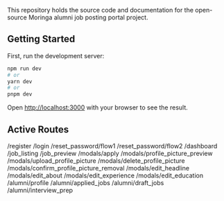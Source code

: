 This repository holds the source code and documentation for the open-source Moringa alumni job posting portal project.


## Getting Started

First, run the development server:

```bash
npm run dev
# or
yarn dev
# or
pnpm dev
```

Open [http://localhost:3000](http://localhost:3000) with your browser to see the result.

## Active Routes
/register
/login
/reset_password/flow1
/reset_password/flow2
/dashboard
/job_listing
/job_preview
/modals/apply
/modals/profile_picture_preview
/modals/upload_profile_picture
/modals/delete_profile_picture
/modals/confirm_profile_picture_removal
/modals/edit_headline
/modals/edit_about
/modals/edit_experience
/modals/edit_education
/alumni/profile
/alumni/applied_jobs
/alumni/draft_jobs
/alumni/interview_prep
